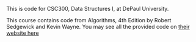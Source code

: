 This is code for CSC300, Data Structures I, at DePaul University.

This course contains code from Algorithms, 4th Edition by Robert Sedgewick and Kevin Wayne. You may see all the provided code on [their website here](https://algs4.cs.princeton.edu/home/)